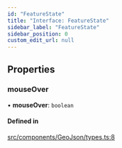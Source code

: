 ```yaml
---
id: "FeatureState"
title: "Interface: FeatureState"
sidebar_label: "FeatureState"
sidebar_position: 0
custom_edit_url: null
---
```


## Properties

### mouseOver

• **mouseOver**: `boolean`

#### Defined in

[src/components/GeoJson/types.ts:8](https://github.com/rob-blackbourn/jetblack-map/blob/0342e44/src/components/GeoJson/types.ts#L8)
